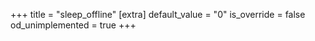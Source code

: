 +++
title = "sleep_offline"
[extra]
default_value = "0"
is_override = false
od_unimplemented = true
+++